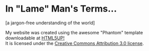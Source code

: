 # In "Lame" Man's Terms...
[a jargon-free understanding of the world]

My website was created using the awesome "Phantom" template downloadable at [HTML5UP!](http://https://html5up.net/)  
It is licensed under the [Creative Commons Attribution 3.0 license](https://html5up.net/license).
